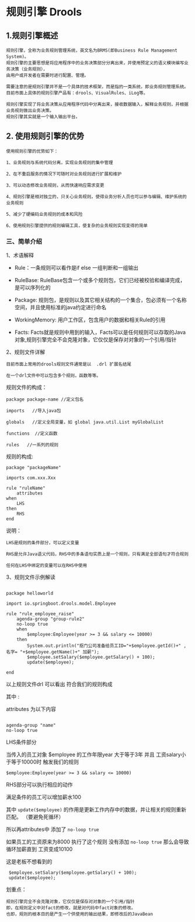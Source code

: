 # 规则引擎 Drools

## 1.规则引擎概述

    规则引擎，全称为业务规则管理系统，英文名为BRMS(即Business Rule Management System)。
    规则引擎的主要思想是将应用程序中的业务决策部分分离出来，并使用预定义的语义模块编写业务决策（业务规则），
    由用户或开发者在需要时进行配置、管理。
    
    需要注意的是规则引擎并不是一个具体的技术框架，而是指的一类系统，即业务规则管理系统。
    目前市面上具体的规则引擎产品有：drools、VisualRules、iLog等。
    
    规则引擎实现了将业务决策从应用程序代码中分离出来，接收数据输入，解释业务规则，并根据业务规则做出业务决策。
    规则引擎其实就是一个输入输出平台。

## 2. 使用规则引擎的优势
    使用规则引擎的优势如下：
    
    1、业务规则与系统代码分离，实现业务规则的集中管理
    
    2、在不重启服务的情况下可随时对业务规则进行扩展和维护
    
    3、可以动态修改业务规则，从而快速响应需求变更
    
    4、规则引擎是相对独立的，只关心业务规则，使得业务分析人员也可以参与编辑、维护系统的业务规则
    
    5、减少了硬编码业务规则的成本和风险
    
    6、使用规则引擎提供的规则编辑工具，使复杂的业务规则实现变得的简单

### 三、简单介绍

1、术语解释

* Rule：一条规则可以看作是if else 一组判断和一组输出

* RuleBase: RuleBase包含一个或多个规则包，它们已经被校验和编译完成，是可以序列化的

* Package: 规则包，是规则以及其它相关结构的一个集合，包必须有一个名称空间，并且使用标准的java约定进行命名

* WorkingMemory: 用户工作区，包含用户的数据和相关Rule的引用

* Facts: Facts就是规则中用到的输入，Facts可以是任何规则可以存取的Java对象,规则引擎完全不会克隆对象，它仅仅是保存对对象的一个引用/指针

2、规则文件详解

    目前市面上常用的drools规则文件通常是以  .drl 扩展名结尾 
    
    在一个drl文件中可以包含多个规则，函数等等。

规则文件的构成：

    package package-name //定义包名
    
    imports   //导入java包
    
    globals   //定义全局变量，如 global java.util.List myGlobalList
    
    functions  //定义函数
    
    rules   //一系列的规则

规则的构成:

    package "packageName"
    
    imports com.xxx.Xxx
    
    rule "ruleName"
        attributes
    when
        LHS
    then
        RHS
    end

说明：

    LHS是规则的条件部分，可以定义变量

    RHS是允许Java语义代码，RHS中的多条语句实质上是一个规则，只有满足全部语句才符合规则

    任何在LHS中绑定的变量可以在RHS中使用    

3、规则文件示例解读

```aidl

package helloworld

import io.springboot.drools.model.Employee

rule "rule_employee_raise"
    agenda-group "group-rule2"
    no-loop true
    when
        $employee:Employee(year >= 3 && salary <= 10000)
    then
        System.out.println("抠门公司准备给员工ID="+$employee.getId()+" ,名字= "+$employee.getName()+" 加薪");
        $employee.setSalary($employee.getSalary() + 100);
        update($employee);

end

```

以上规则文件drl 可以看出 符合我们的规则构成

其中 :

attributes 为以下内容
```aidl

agenda-group "name"  
no-loop true 

```

LHS条件部分

当传入的员工对象 $employee 的工作年限year 大于等于3年 并且 工资salary小于等于10000时 触发我们的规则

```aidl
$employee:Employee(year >= 3 && salary <= 10000)
```


RHS部分可以执行相应的动作

满足条件的员工可以增加薪水100

其中 `update($employee)` 的作用是更新工作内存中的数据，并让相关的规则重新匹配。 （要避免死循环）

所以再attributes中 添加了 `no-loop true`

如果员工的工资原来为8000 执行了这个规则 没有添加 `no-loop true` 那么会导致循环加薪直到 工资变成10100

这是老板不想看到的

```aidl
 $employee.setSalary($employee.getSalary() + 100);
 update($employee);
```

划重点：

    规则引擎完全不会克隆对象，它仅仅是保存对对象的一个引用/指针
    即，在规则定义中对fact的修改，就是对代码中fact对象的修改。
    也即，规则的根本目的是产生一个供使用的输出结果，即修改后的JavaBean